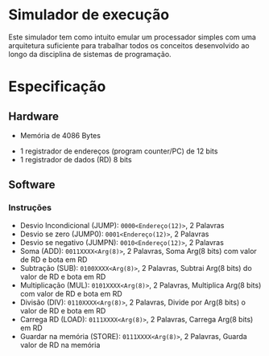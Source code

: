 # Simulador de execução

Este simulador tem como intuito emular um processador simples com uma arquitetura suficiente para trabalhar todos os conceitos desenvolvido ao longo da disciplina de sistemas de programação. 

# Especificação

## Hardware

- Memória de 4086 Bytes
<!-- TODO: Confirmar nome do registrador -->
- 1 registrador de endereços (program counter/PC) de 12 bits 
- 1 registrador de dados (RD) 8 bits

## Software

### Instruções

- Desvio Incondicional (JUMP): `0000<Endereço(12)>`, 2 Palavras
- Desvio se zero (JUMP0): `0001<Endereço(12)>`, 2 Palavras
- Desvio se negativo (JUMPN): `0010<Endereço(12)>`, 2 Palavras
- Soma (ADD): `0011XXXX<Arg(8)>`, 2 Palavras, Soma Arg(8 bits) com valor de RD e bota em RD
- Subtração (SUB): `0100XXXX<Arg(8)>`, 2 Palavras, Subtrai Arg(8 bits) do valor de RD e bota em RD
- Multiplicação (MUL): `0101XXXX<Arg(8)>`, 2 Palavras, Multiplica Arg(8 bits) com valor de RD e bota em RD
- Divisão (DIV): `0110XXXX<Arg(8)>`, 2 Palavras, Divide por Arg(8 bits) o valor de RD e bota em RD
- Carrega RD (LOAD): `0111XXXX<Arg(8)>`, 2 Palavras, Carrega Arg(8 bits) em RD
- Guardar na memória (STORE): `0111XXXX<Arg(8)>`, 2 Palavras, Guarda valor de RD na memória